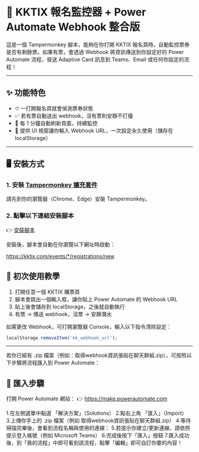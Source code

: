 # 🎫 KKTIX 報名監控器 + Power Automate Webhook 整合版

這是一個 Tampermonkey 腳本，能夠在你打開 KKTIX 報名頁時，自動監控票券是否有剩餘票。如果有票，會透過 Webhook 將資訊傳送到你設定好的 Power Automate 流程，發送 Adaptive Card 訊息到 Teams、Email 或任何你設定的流程！

---

## ✨ 功能特色

- ⏱ 一打開報名頁就會偵測票券狀態
- ✅ 若有票自動送出 webhook，沒有票則安靜不打擾
- 🔁 每 1 分鐘自動刷新頁面，持續監控
- 🧠 提供 UI 視窗讓你輸入 Webhook URL，一次設定永久使用（儲存在 localStorage）

---

## 🖥 安裝方式

### 1. 安裝 [Tampermonkey 擴充套件](https://www.tampermonkey.net/)

請先到你的瀏覽器（Chrome、Edge）安裝 Tampermonkey。

### 2. 點擊以下連結安裝腳本

👉 [安裝腳本](https://raw.githubusercontent.com/YehHank/kktix-ticket-watcher/main/kktix-watcher.user.js)

安裝後，腳本會自動在你瀏覽以下網址時啟動：

https://kktix.com/events/*/registrations/new

## 🧪 初次使用教學

1. 打開任意一個 KKTIX 購票頁
2. 腳本會跳出一個輸入框，讓你貼上 Power Automate 的 Webhook URL
3. 貼上後會儲存到 localStorage，之後就自動執行
4. 有票 → 傳送 webhook，沒票 → 安靜潛水

如需更改 Webhook，可打開瀏覽器 Console，輸入以下指令清除設定：
```js
localStorage.removeItem('kk_webhook_url');
```

---

若你已經有 .zip 檔案（例如：取得webhook資訊張貼在聊天群組.zip），可按照以下步驟將流程匯入到 Power Automate：

## 🔧 匯入步驟

打開 Power Automate 網站：
👉 https://make.powerautomate.com

1.在左側選單中點選 「解決方案」（Solutions）
2.點右上角 「匯入」（Import）
3.上傳你手上的 .zip 檔案（例如 取得webhook資訊張貼在聊天群組.zip）
4.等待掃描完畢後，會看到流程名稱與使用的連線：
5.若提示你建立/更新連線，請依照提示登入帳號（例如 Microsoft Teams）
6.完成後按下「匯入」按鈕
7.匯入成功後，到「我的流程」中即可看到該流程，點擊「編輯」即可自訂你要的內容！
